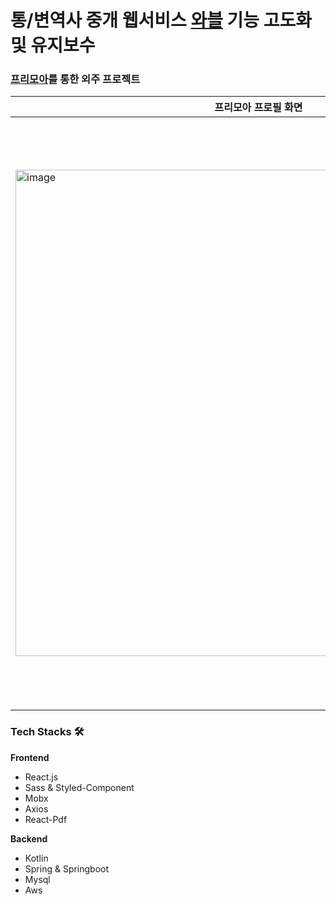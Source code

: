 # 통/변역사 중개 웹서비스 <a href="https://wable.io/" target="_blank">와블</a> 기능 고도화 및 유지보수
### <a href="https://www.freemoa.net/" target="_blank">프리모아</a>를 통한 외주 프로젝트

|프리모아 프로필 화면|깃허브 private repository|
|---|---|
|<img width="778" alt="image" src="https://user-images.githubusercontent.com/54203041/164409270-cd10e033-fd14-47f8-9d39-a69e6859480e.png">|<img width="942" alt="image" src="https://user-images.githubusercontent.com/54203041/165340446-8b0dcee9-9ad5-4661-8f4d-838acdf4326e.png">|

### Tech Stacks 🛠
**Frontend**
- React.js
- Sass & Styled-Component
- Mobx
- Axios
- React-Pdf

**Backend**
- Kotlin
- Spring & Springboot
- Mysql
- Aws
